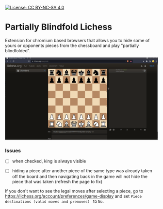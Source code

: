 [![License: CC BY-NC-SA 4.0](https://licensebuttons.net/l/by-nc-sa/4.0/80x15.png)](https://creativecommons.org/licenses/by-nc-sa/4.0/)

# Partially Blindfold Lichess
Extension for chromium based browsers that allows you to hide some of yours or opponents
pieces from the chessboard and play "partially blindfolded".

![Alt Text](demo.gif)

### Issues
- [ ] when checked, king is always visible
- [ ] hiding a piece after another piece of the same type was already taken off the board and
then navigating back in the game will not hide the piece that was taken (refresh the page to fix) 


If you don't want to see the legal moves after selecting a piece, go to https://lichess.org/account/preferences/game-display and set `Piece destinations (valid moves and premoves)
` to `No`.
